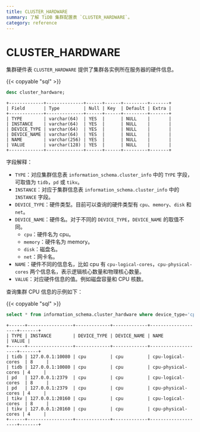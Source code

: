 ```yaml
---
title: CLUSTER_HARDWARE
summary: 了解 TiDB 集群配置表 `CLUSTER_HARDWARE`。
category: reference
---
```


# CLUSTER_HARDWARE

集群硬件表 `CLUSTER_HARDWARE` 提供了集群各实例所在服务器的硬件信息。

{{< copyable "sql" >}}

```sql
desc cluster_hardware;
```

```
+-------------+--------------+------+------+---------+-------+
| Field       | Type         | Null | Key  | Default | Extra |
+-------------+--------------+------+------+---------+-------+
| TYPE        | varchar(64)  | YES  |      | NULL    |       |
| INSTANCE    | varchar(64)  | YES  |      | NULL    |       |
| DEVICE_TYPE | varchar(64)  | YES  |      | NULL    |       |
| DEVICE_NAME | varchar(64)  | YES  |      | NULL    |       |
| NAME        | varchar(256) | YES  |      | NULL    |       |
| VALUE       | varchar(128) | YES  |      | NULL    |       |
+-------------+--------------+------+------+---------+-------+
```

字段解释：

* `TYPE`：对应集群信息表 `information_schema.cluster_info` 中的 `TYPE` 字段，可取值为 `tidb`，`pd` 或 `tikv`。
* `INSTANCE`：对应于集群信息表 `information_schema.cluster_info` 中的 `INSTANCE` 字段。
* `DEVICE_TYPE`：硬件类型。目前可以查询的硬件类型有 `cpu`、`memory`、`disk` 和 `net`。
* `DEVICE_NAME`：硬件名。对于不同的 `DEVICE_TYPE`，`DEVICE_NAME` 的取值不同。
    * `cpu`：硬件名为 cpu。
    * `memory`：硬件名为 memory。
    * `disk`：磁盘名。
    * `net`：网卡名。
* `NAME`：硬件不同的信息名，比如 cpu 有 `cpu-logical-cores`，`cpu-physical-cores` 两个信息名，表示逻辑核心数量和物理核心数量。
* `VALUE`：对应硬件信息的值。例如磁盘容量和 CPU 核数。

查询集群 CPU 信息的示例如下：

{{< copyable "sql" >}}

```sql
select * from information_schema.cluster_hardware where device_type='cpu' and device_name='cpu' and name like '%cores';
```

```
+------+-----------------+-------------+-------------+--------------------+-------+
| TYPE | INSTANCE        | DEVICE_TYPE | DEVICE_NAME | NAME               | VALUE |
+------+-----------------+-------------+-------------+--------------------+-------+
| tidb | 127.0.0.1:10080 | cpu         | cpu         | cpu-logical-cores  | 8     |
| tidb | 127.0.0.1:10080 | cpu         | cpu         | cpu-physical-cores | 4     |
| pd   | 127.0.0.1:2379  | cpu         | cpu         | cpu-logical-cores  | 8     |
| pd   | 127.0.0.1:2379  | cpu         | cpu         | cpu-physical-cores | 4     |
| tikv | 127.0.0.1:20160 | cpu         | cpu         | cpu-logical-cores  | 8     |
| tikv | 127.0.0.1:20160 | cpu         | cpu         | cpu-physical-cores | 4     |
+------+-----------------+-------------+-------------+--------------------+-------+
```
